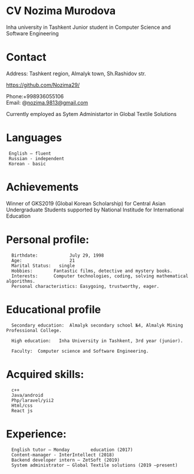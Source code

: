 # CV Nozima Murodova
Inha university in Tashkent
Junior student in Computer Science and Software Engineering

# Contact 
Address: Tashkent region, Almalyk town, Sh.Rashidov str. 

https://github.com/Nozima29/

Phone:+998936055106  
Email: @nozima.9813@gmail.com

Currently employed as Sytem Administartor in Global Textile Solutions
 
# Languages
     English – fluent 
     Russian - independent
     Korean - basic

# Achievements
 Winner of GKS2019 (Global Korean Scholarship) for Central Asian Undergraduate Students supported by National Institude for International Education

# Personal profile:
      Birthdate:			July 29, 1998
      Age:				    21
      Marital Status:	single
      Hobbies:        Fantastic films, detective and mystery books.	
      Interests:      Computer technologies, coding, solving mathematical algorithms.
      Personal characteristics:	Easygoing, trustworthy, eager.
  
# Educational profile

      Secondary education:	Almalyk secondary school №4, Almalyk Mining Professional College.

      High education:	Inha University in Tashkent, 3rd year (junior).

      Faculty:	Computer science and Software Engineering.

# Acquired skills: 	
      c++      
      Java/android
      Php/laravel/yii2       
      Html/css                  
      React js                      

# Experience:                           
      English tutor – Monday        education (2017)
      Content-manager - InterIntellect (2018)
      Backend developer intern – ZetSoft (2019)
      System administrator – Global Textile solutions (2019 –present)
                                                   	




